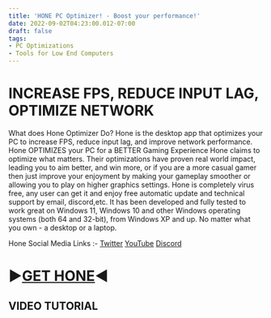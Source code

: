 ```yaml
---
title: 'HONE PC Optimizer! - Boost your performance!'
date: 2022-09-02T04:23:00.012-07:00
draft: false
tags: 
- PC Optimizations
- Tools for Low End Computers
---
```


  

**INCREASE FPS, REDUCE INPUT LAG, OPTIMIZE NETWORK**
====================================================

What does Hone Optimizer Do? Hone is the desktop app that optimizes your PC to increase FPS, reduce input lag, and improve network performance. Hone OPTIMIZES your PC for a BETTER Gaming Experience Hone claims to optimize what matters. Their optimizations have proven real world impact, leading you to aim better, and win more, or if you are a more casual gamer then just improve your enjoyment by making your gameplay smoother or allowing you to play on higher graphics settings. Hone is completely virus free, any user can get it and enjoy free automatic update and technical support by email, discord,etc. It has been developed and fully tested to work great on Windows 11, Windows 10 and other Windows operating systems (both 64 and 32-bit), from Windows XP and up. No matter what you own - a desktop or a laptop.

  

Hone Social Media Links :- [Twitter](https://twitter.com/gethonegg) [YouTube](https://www.youtube.com/c/GetHoneGG) [Discord](https://discord.hone.gg/)

▶[GET HONE](http://github.com/auraside/HoneCtrl/releases/latest/download/HoneCtrl.Bat)◀
=======================================================================================

VIDEO TUTORIAL
--------------